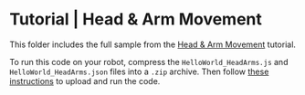 # Tutorial | Head & Arm Movement

This folder includes the full sample from the [Head & Arm Movement](https://docs.mistyrobotics.com/docs/skills/local-skill-tutorials/#head-amp-arm-movement-misty-ii-) tutorial.

To run this code on your robot, compress the `HelloWorld_HeadArms.js` and `HelloWorld_HeadArms.json` files into a `.zip` archive. Then follow [these instructions](https://docs.mistyrobotics.com/docs/skills/tools/#misty-skill-runner) to upload and run the code.